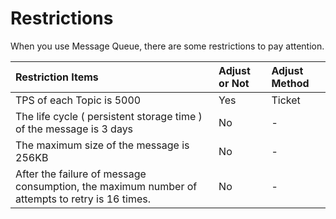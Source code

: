 # Restrictions

When you use Message Queue, there are some restrictions to pay attention.

| Restriction Items	| Adjust or Not	| Adjust Method |
| :- | :- | :- |
|TPS of each Topic is 5000|Yes|Ticket|
| The life cycle ( persistent storage time ) of the message is 3 days |	No	| - |
| The maximum size of the message is 256KB	| No |	- |
| After the failure of message consumption, the maximum number of attempts to retry is 16 times.	| No	| - |


